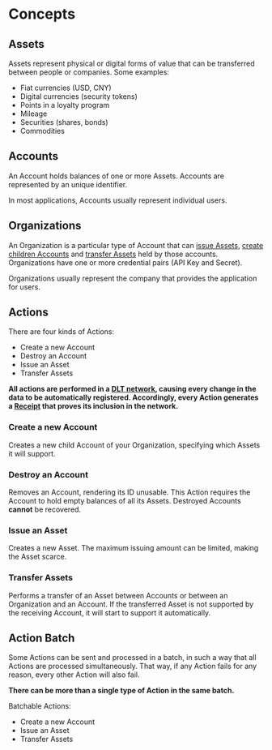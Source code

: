 # Concepts


## Assets

Assets represent physical or digital forms of value that can be transferred between people or companies. Some examples:

- Fiat currencies (USD, CNY)
- Digital currencies (security tokens)
- Points in a loyalty program
- Mileage
- Securities (shares, bonds)
- Commodities

## Accounts

An Account holds balances of one or more Assets. Accounts are represented by an unique identifier.

In most applications, Accounts usually represent individual users.

## Organizations

An Organization is a particular type of Account that can [issue Assets](#issue-an-asset), [create children Accounts](#create-a-new-account) and [transfer Assets](#transfer-assets) held by those accounts.
Organizations have one or more credential pairs (API Key and Secret).

Organizations usually represent the company that provides the application for users.

## Actions

There are four kinds of Actions:

- Create a new Account
- Destroy an Account
- Issue an Asset
- Transfer Assets

**All actions are performed in a [DLT network](#dlt-networks), causing every change in the data to be automatically registered. Accordingly, every Action generates a [Receipt](#receipt) that proves its inclusion in the network.**

### Create a new Account

Creates a new child Account of your Organization, specifying which Assets it will support.

### Destroy an Account

Removes an Account, rendering its ID unusable. This Action requires the Account to hold empty balances of all its Assets. Destroyed Accounts **cannot** be recovered.

### Issue an Asset

Creates a new Asset. The maximum issuing amount can be limited, making the Asset scarce.

### Transfer Assets

Performs a transfer of an Asset between Accounts or between an Organization and an Account. If the transferred Asset is not supported by the receiving Account, it will start to support it automatically.

## Action Batch

Some Actions can be sent and processed in a batch, in such a way that all Actions are processed simultaneously. That way, if any Action fails for any reason, every other Action will also fail.

**There can be more than a single type of Action in the same batch.**

Batchable Actions:

- Create a new Account
- Issue an Asset
- Transfer Assets
